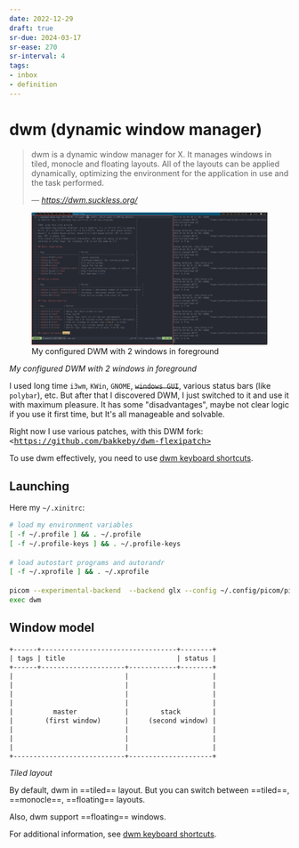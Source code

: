```yaml
---
date: 2022-12-29
draft: true
sr-due: 2024-03-17
sr-ease: 270
sr-interval: 4
tags:
- inbox
- definition
---
```


# dwm (dynamic window manager)

> dwm is a dynamic window manager for X. It manages windows in tiled, monocle
> and floating layouts. All of the layouts can be applied dynamically,
> optimizing the environment for the application in use and the task performed.
>
> &mdash; <cite>[https://dwm.suckless.org/</cite>](https://dwm.suckless.org/</cite>)

<figure>
  <img src="img/pasted_img_20230102033318.png" width="" alt="My configured DWM with 2 windows in foreground" title="My configured DWM with 2 windows in foreground" />
  <figcaption>My configured DWM with 2 windows in foreground</figcaption>
</figure>

_My configured DWM with 2 windows in foreground_

I used long time `i3wm`, `KWin`, `GNOME`, ~~`windows GUI`~~, various status bars
(like `polybar`), etc. But after that I discovered DWM, I just switched to it
and use it with maximum pleasure. It has some "disadvantages", maybe not clear
logic if you use it first time, but It's all manageable and solvable.

Right now I use various patches, with this DWM fork:
<kbd><[https://github.com/bakkeby/dwm-flexipatch></kbd>](https://github.com/bakkeby/dwm-flexipatch></kbd>)

To use dwm effectively, you need to use [dwm keyboard shortcuts](./dwm%20keyboard%20shortcuts.md).

## Launching

Here my `~/.xinitrc`:

```bash
# load my environment variables
[ -f ~/.profile ] && . ~/.profile
[ -f ~/.profile-keys ] && . ~/.profile-keys

# load autostart programs and autorandr
[ -f ~/.xprofile ] && . ~/.xprofile

picom --experimental-backend  --backend glx --config ~/.config/picom/picom.conf -b
exec dwm
```


## Window model

```
+------+----------------------------------+--------+
| tags | title                            | status |
+------+---------------------+------------+--------+
|                            |                     |
|                            |                     |
|                            |                     |
|                            |                     |
|          master            |        stack        |
|        (first window)      |     (second window) |
|                            |                     |
|                            |                     |
|                            |                     |
+----------------------------+---------------------+
```


_Tiled layout_

By default, dwm in ==tiled== layout. But you can switch between ==tiled==,
==monocle==, ==floating== layouts.

Also, dwm support ==floating== windows.

For additional information, see [dwm keyboard shortcuts](./dwm%20keyboard%20shortcuts.md).